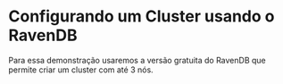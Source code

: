 # Configurando um Cluster usando o RavenDB
Para essa demonstração usaremos a versão gratuita do RavenDB que permite criar um cluster com até 3 nós.
<!--stackedit_data:
eyJoaXN0b3J5IjpbLTI0ODg3ODQ3NSwzNDYxMTU4MTldfQ==
-->